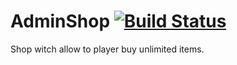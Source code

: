 # AdminShop [![Build Status](https://travis-ci.com/MandelV/AdminShop.svg?token=dcsTyamhGEPB6ffmZiTC&branch=master)](https://travis-ci.com/MandelV/AdminShop)
Shop witch allow to player buy unlimited items.
